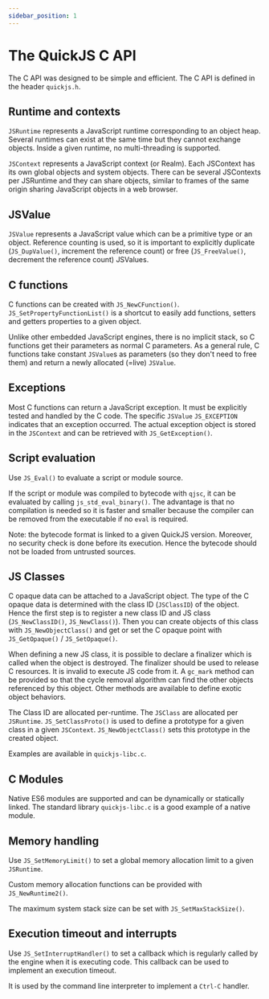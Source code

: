 ```yaml
---
sidebar_position: 1
---
```


# The QuickJS C API

The C API was designed to be simple and efficient. The C API is
defined in the header `quickjs.h`.

## Runtime and contexts

`JSRuntime` represents a JavaScript runtime corresponding to an
object heap. Several runtimes can exist at the same time but they
cannot exchange objects. Inside a given runtime, no multi-threading is
supported.

`JSContext` represents a JavaScript context (or Realm). Each
JSContext has its own global objects and system objects. There can be
several JSContexts per JSRuntime and they can share objects, similar
to frames of the same origin sharing JavaScript objects in a
web browser.

## JSValue

`JSValue` represents a JavaScript value which can be a primitive
type or an object. Reference counting is used, so it is important to
explicitly duplicate (`JS_DupValue()`, increment the reference
count) or free (`JS_FreeValue()`, decrement the reference count)
JSValues.

## C functions

C functions can be created with
`JS_NewCFunction()`. `JS_SetPropertyFunctionList()` is a
shortcut to easily add functions, setters and getters properties to a
given object.

Unlike other embedded JavaScript engines, there is no implicit stack,
so C functions get their parameters as normal C parameters. As a
general rule, C functions take constant `JSValue`s as parameters
(so they don't need to free them) and return a newly allocated (=live)
`JSValue`.

## Exceptions

Most C functions can return a JavaScript exception. It
must be explicitly tested and handled by the C code. The specific
`JSValue` `JS_EXCEPTION` indicates that an exception
occurred. The actual exception object is stored in the
`JSContext` and can be retrieved with `JS_GetException()`.

## Script evaluation

Use `JS_Eval()` to evaluate a script or module source.

If the script or module was compiled to bytecode with `qjsc`, it
can be evaluated by calling `js_std_eval_binary()`. The advantage
is that no compilation is needed so it is faster and smaller because
the compiler can be removed from the executable if no `eval` is
required.

Note: the bytecode format is linked to a given QuickJS
version. Moreover, no security check is done before its
execution. Hence the bytecode should not be loaded from untrusted
sources.

## JS Classes

C opaque data can be attached to a JavaScript object. The type of the
C opaque data is determined with the class ID (`JSClassID`) of
the object. Hence the first step is to register a new class ID and JS
class (`JS_NewClassID()`, `JS_NewClass()`). Then you can
create objects of this class with `JS_NewObjectClass()` and get or
set the C opaque point with `JS_GetOpaque()` / `JS_SetOpaque()`.

When defining a new JS class, it is possible to declare a finalizer
which is called when the object is destroyed. The finalizer should be
used to release C resources. It is invalid to execute JS code from
it. A `gc_mark` method can be provided so that the cycle removal
algorithm can find the other objects referenced by this object. Other
methods are available to define exotic object behaviors.

The Class ID are allocated per-runtime. The
`JSClass` are allocated per `JSRuntime`. `JS_SetClassProto()`
is used to define a prototype for a given class in a given
`JSContext`. `JS_NewObjectClass()` sets this prototype in the
created object.

Examples are available in `quickjs-libc.c`.

## C Modules

Native ES6 modules are supported and can be dynamically or statically
linked. The standard library `quickjs-libc.c` is a good example
of a native module.

## Memory handling

Use `JS_SetMemoryLimit()` to set a global memory allocation limit
to a given `JSRuntime`.

Custom memory allocation functions can be provided with `JS_NewRuntime2()`.

The maximum system stack size can be set with `JS_SetMaxStackSize()`.

## Execution timeout and interrupts

Use `JS_SetInterruptHandler()` to set a callback which is
regularly called by the engine when it is executing code. This
callback can be used to implement an execution timeout.

It is used by the command line interpreter to implement a
`Ctrl-C` handler.
